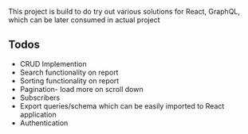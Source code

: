 This project is build to do try out various solutions for React, GraphQL, which can be later consumed in actual project

## Todos

- CRUD Implemention
- Search functionality on report
- Sorting functionality on report
- Pagination- load more on scroll down
- Subscribers
- Export queries/schema which can be easily imported to React application
- Authentication

